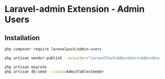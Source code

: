 Laravel-admin Extension - Admin Users
======

## Installation
````bash
php composer require laravelpack/admin-users
````

````bash
php artisan vendor:publish --provider="LaravelPack\AdminUsers\AdminUsersServiceProvider"
````

````bash
php artisan migrate
php artisan db:seed --class=AdminTablesSeeder
````